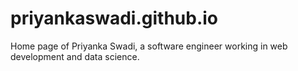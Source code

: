 # priyankaswadi.github.io
Home page of Priyanka Swadi, a software engineer working in web development and data science.
